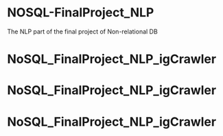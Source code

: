 # NOSQL-FinalProject_NLP
The NLP part of the final project of Non-relational DB
# NoSQL_FinalProject_NLP_igCrawler
# NoSQL_FinalProject_NLP_igCrawler
# NoSQL_FinalProject_NLP_igCrawler
